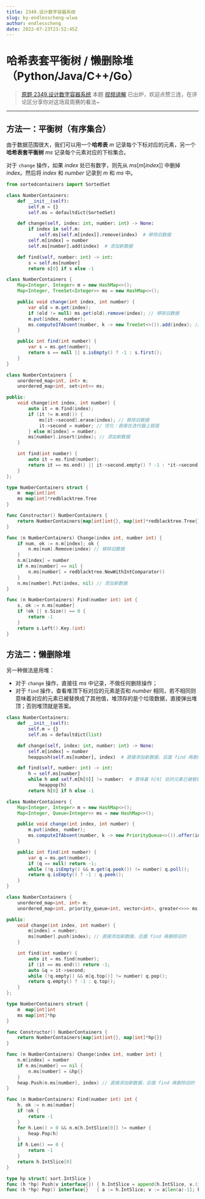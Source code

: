 ```yaml
---
title: 2349.设计数字容器系统
slug: by-endlesscheng-wlwa
author: endlesscheng
date: 2022-07-23T23:52:45Z
---
```

# 哈希表套平衡树 / 懒删除堆（Python/Java/C++/Go）
 
> [原题 2349.设计数字容器系统](https://leetcode.cn/problems/design-a-number-container-system)
本题 [视频讲解](https://www.bilibili.com/video/BV16e4y1Q73o?t=2m11s) 已出炉，欢迎点赞三连，在评论区分享你对这场双周赛的看法~

---

## 方法一：平衡树（有序集合）

由于数据范围很大，我们可以用一个**哈希表** $m$ 记录每个下标对应的元素，另一个**哈希表套平衡树** $\textit{ms}$ 记录每个元素对应的下标集合。

对于 `change` 操作，如果 $\textit{index}$ 处已有数字，则先从 $\textit{ms}[m[\textit{index}]]$ 中删掉 $\textit{index}$。然后将 $\textit{index}$ 和 $\textit{number}$ 记录到 $m$ 和 $\textit{ms}$ 中。

```py [sol1-Python3]
from sortedcontainers import SortedSet

class NumberContainers:
    def __init__(self):
        self.m = {}
        self.ms = defaultdict(SortedSet)

    def change(self, index: int, number: int) -> None:
        if index in self.m:
            self.ms[self.m[index]].remove(index)  # 移除旧数据
        self.m[index] = number
        self.ms[number].add(index)  # 添加新数据

    def find(self, number: int) -> int:
        s = self.ms[number]
        return s[0] if s else -1
```

```java [sol1-Java]
class NumberContainers {
    Map<Integer, Integer> m = new HashMap<>();
    Map<Integer, TreeSet<Integer>> ms = new HashMap<>();

    public void change(int index, int number) {
        var old = m.get(index);
        if (old != null) ms.get(old).remove(index); // 移除旧数据
        m.put(index, number);
        ms.computeIfAbsent(number, k -> new TreeSet<>()).add(index); // 添加新数据
    }

    public int find(int number) {
        var s = ms.get(number);
        return s == null || s.isEmpty() ? -1 : s.first();
    }
}
```

```cpp [sol1-C++]
class NumberContainers {
    unordered_map<int, int> m;
    unordered_map<int, set<int>> ms;

public:
    void change(int index, int number) {
        auto it = m.find(index);
        if (it != m.end()) {
            ms[it->second].erase(index); // 移除旧数据
            it->second = number; // 优化：直接在迭代器上赋值
        } else m[index] = number;
        ms[number].insert(index); // 添加新数据
    }

    int find(int number) {
        auto it = ms.find(number);
        return it == ms.end() || it->second.empty() ? -1 : *it->second.begin();
    }
};
```

```go [sol1-Go]
type NumberContainers struct {
	m  map[int]int
	ms map[int]*redblacktree.Tree
}

func Constructor() NumberContainers {
	return NumberContainers{map[int]int{}, map[int]*redblacktree.Tree{}}
}

func (n NumberContainers) Change(index int, number int) {
	if num, ok := n.m[index]; ok {
		n.ms[num].Remove(index) // 移除旧数据
	}
	n.m[index] = number
	if n.ms[number] == nil {
		n.ms[number] = redblacktree.NewWithIntComparator()
	}
	n.ms[number].Put(index, nil) // 添加新数据
}

func (n NumberContainers) Find(number int) int {
	s, ok := n.ms[number]
	if !ok || s.Size() == 0 {
		return -1
	}
	return s.Left().Key.(int)
}
```

## 方法二：懒删除堆

另一种做法是用堆：

- 对于 `change` 操作，直接往 $\textit{ms}$ 中记录，不做任何删除操作；
- 对于 `find` 操作，查看堆顶下标对应的元素是否和 $\textit{number}$ 相同，若不相同则意味着对应的元素已被替换成了其他值，堆顶存的是个垃圾数据，直接弹出堆顶；否则堆顶就是答案。

```py [sol2-Python3]
class NumberContainers:
    def __init__(self):
        self.m = {}
        self.ms = defaultdict(list)

    def change(self, index: int, number: int) -> None:
        self.m[index] = number
        heappush(self.ms[number], index)  # 直接添加新数据，后面 find 再删除旧的

    def find(self, number: int) -> int:
        h = self.ms[number]
        while h and self.m[h[0]] != number:  # 意味着 h[0] 处的元素已被替换成了其他值
            heappop(h)
        return h[0] if h else -1
```

```java [sol2-Java]
class NumberContainers {
    Map<Integer, Integer> m = new HashMap<>();
    Map<Integer, Queue<Integer>> ms = new HashMap<>();

    public void change(int index, int number) {
        m.put(index, number);
        ms.computeIfAbsent(number, k -> new PriorityQueue<>()).offer(index); // 直接添加新数据，后面 find 再删除旧的
    }

    public int find(int number) {
        var q = ms.get(number);
        if (q == null) return -1;
        while (!q.isEmpty() && m.get(q.peek()) != number) q.poll();
        return q.isEmpty() ? -1 : q.peek();
    }
}
```

```cpp [sol2-C++]
class NumberContainers {
    unordered_map<int, int> m;
    unordered_map<int, priority_queue<int, vector<int>, greater<>>> ms;

public:
    void change(int index, int number) {
        m[index] = number;
        ms[number].push(index); // 直接添加新数据，后面 find 再删除旧的
    }

    int find(int number) {
        auto it = ms.find(number);
        if (it == ms.end()) return -1;
        auto &q = it->second;
        while (!q.empty() && m[q.top()] != number) q.pop();
        return q.empty() ? -1 : q.top();
    }
};
```

```go [sol2-Go]
type NumberContainers struct {
	m  map[int]int
	ms map[int]*hp
}

func Constructor() NumberContainers {
	return NumberContainers{map[int]int{}, map[int]*hp{}}
}

func (n NumberContainers) Change(index int, number int) {
	n.m[index] = number
	if n.ms[number] == nil {
		n.ms[number] = &hp{}
	}
	heap.Push(n.ms[number], index) // 直接添加新数据，后面 find 再删除旧的
}

func (n NumberContainers) Find(number int) int {
	h, ok := n.ms[number]
	if !ok {
		return -1
	}
	for h.Len() > 0 && n.m[h.IntSlice[0]] != number {
		heap.Pop(h)
	}
	if h.Len() == 0 {
		return -1
	}
	return h.IntSlice[0]
}

type hp struct{ sort.IntSlice }
func (h *hp) Push(v interface{}) { h.IntSlice = append(h.IntSlice, v.(int)) }
func (h *hp) Pop() interface{}   { a := h.IntSlice; v := a[len(a)-1]; h.IntSlice = a[:len(a)-1]; return v }
```

